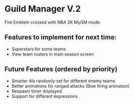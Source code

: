 # Guild Manager V.2

Fire Emblem crossed with NBA 2K MyGM mode.

## Features to implement for next time:

- Superstars for some teams
- View team rosters in main season screen

## Future Features (ordered by priority)

- Smarter AIs randomly set for different enemy teams
- Better animations for ranged attacks (Bow firing animation)
- Respawn timer displayed
- Support for different expressions

